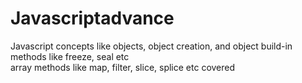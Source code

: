 # Javascriptadvance
Javascript concepts like objects, object creation, and object build-in methods like freeze, seal etc <br>
array methods like map, filter, slice, splice etc covered
